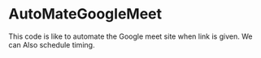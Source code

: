 # AutoMateGoogleMeet
This code is like to automate the Google meet site when link is given. We can Also schedule timing.
